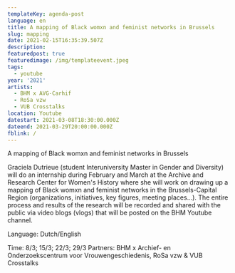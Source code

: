 ```yaml
---
templateKey: agenda-post
language: en
title: A mapping of Black womxn and feminist networks in Brussels
slug: mapping
date: 2021-02-15T16:35:39.507Z
description:
featuredpost: true
featuredimage: /img/templateevent.jpeg
tags:
  - youtube
year: '2021'
artists:
  - BHM x AVG-Carhif
  - RoSa vzw
  - VUB Crosstalks
location: Youtube
datestart: 2021-03-08T18:30:00.000Z
dateend: 2021-03-29T20:00:00.000Z
fblink: /
---
```


A mapping of Black womxn and feminist networks in Brussels


Graciela Dutrieue (student Interuniversity Master in Gender and Diversity) will do an internship during February and March at the Archive and Research Center for Women's History where she will work on drawing up a mapping of Black womxn and feminist networks in the Brussels-Capital Region (organizations, initiatives, key figures, meeting places…). The entire process and results of the research will be recorded and shared with the public via video blogs (vlogs) that will be posted on the BHM Youtube channel.

Language: Dutch/English


Time: 8/3; 15/3; 22/3; 29/3
Partners: BHM x Archief- en Onderzoekscentrum voor Vrouwengeschiedenis, RoSa vzw & VUB Crosstalks
